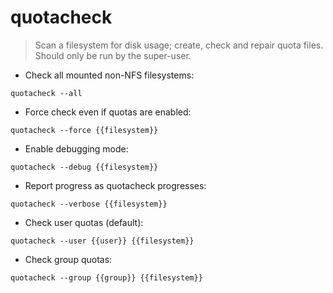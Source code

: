 # quotacheck

> Scan a filesystem for disk usage; create, check and repair quota files.
> Should only be run by the super-user.

- Check all mounted non-NFS filesystems:

`quotacheck --all`

- Force check even if quotas are enabled:

`quotacheck --force {{filesystem}}`

- Enable debugging mode:

`quotacheck --debug {{filesystem}}`

- Report progress as quotacheck progresses:

`quotacheck --verbose {{filesystem}}`

- Check user quotas (default):

`quotacheck --user {{user}} {{filesystem}}`

- Check group quotas:

`quotacheck --group {{group}} {{filesystem}}`
